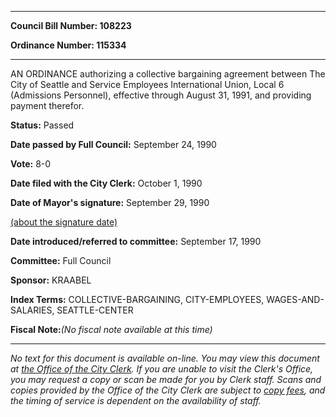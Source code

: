 

********

**Council Bill Number: 108223**
   
**Ordinance Number: 115334**
********

 AN ORDINANCE authorizing a collective bargaining agreement between The City of Seattle and Service Employees International Union, Local 6 (Admissions Personnel), effective through August 31, 1991, and providing payment therefor.

**Status:** Passed
   
**Date passed by Full Council:** September 24, 1990
   
**Vote:** 8-0
   
**Date filed with the City Clerk:** October 1, 1990
   
**Date of Mayor's signature:** September 29, 1990
   
[(about the signature date)](/~public/approvaldate.htm)
   
   
   
**Date introduced/referred to committee:** September 17, 1990
   
**Committee:** Full Council
   
**Sponsor:** KRAABEL
   
   
**Index Terms:** COLLECTIVE-BARGAINING, CITY-EMPLOYEES, WAGES-AND-SALARIES, SEATTLE-CENTER

**Fiscal Note:**_(No fiscal note available at this time)_
********

_No text for this document is available on-line. You may view this document at [the Office of the City Clerk](http://www.seattle.gov/leg/clerk/contactUs.htm). If you are unable to visit the Clerk's Office, you may request a copy or scan be made for you by Clerk staff. Scans and copies provided by the Office of the City Clerk are subject to [copy fees](http://clerk.seattle.gov/~public/clerkfees.htm), and the timing of service is dependent on the availability of staff._

